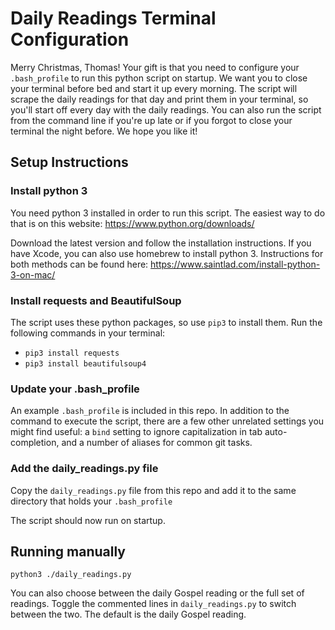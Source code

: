 # Daily Readings Terminal Configuration
Merry Christmas, Thomas! Your gift is that you need to configure your `.bash_profile` to run this python script on startup. We want you to close your terminal before bed and start it up every morning. The script will scrape the daily readings for that day and print them in your terminal, so you'll start off every day with the daily readings. You can also run the script from the command line if you're up late or if you forgot to close your terminal the night before.
We hope you like it!

## Setup Instructions

### Install python 3
You need python 3 installed in order to run this script. The easiest way to do that is on this website: https://www.python.org/downloads/

Download the latest version and follow the installation instructions. If you have Xcode, you can also use homebrew to install python 3. Instructions for both methods can be found here: https://www.saintlad.com/install-python-3-on-mac/

### Install requests and BeautifulSoup
The script uses these python packages, so use `pip3` to install them. Run the following commands in your terminal:
- `pip3 install requests`
- `pip3 install beautifulsoup4`

### Update your .bash_profile
An example `.bash_profile` is included in this repo. In addition to the command to execute the script, there are a few other unrelated settings you might find useful: a `bind` setting to ignore capitalization in tab auto-completion, and a number of aliases for common git tasks.

### Add the daily_readings.py file
Copy the `daily_readings.py` file from this repo and add it to the same directory that holds your `.bash_profile`

The script should now run on startup.

## Running manually
`python3 ./daily_readings.py`

You can also choose between the daily Gospel reading or the full set of readings. Toggle the commented lines in `daily_readings.py` to switch between the two. The default is the daily Gospel reading.
